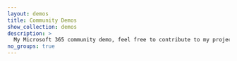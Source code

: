 ```yaml
---
layout: demos
title: Community Demos
show_collection: demos
description: >
  My Microsoft 365 community demo, feel free to contribute to my projects, ask questions or report issues.
no_groups: true
---
```

